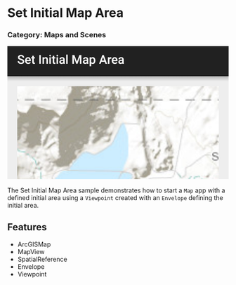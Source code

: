 # Set Initial Map Area
### Category: Maps and Scenes
![Set Initial Map Area App](set-initial-map-area.png)

The Set Initial Map Area sample demonstrates how to start a `Map` app with a defined initial area using a `Viewpoint` created with an `Envelope` defining the initial area.

## Features
* ArcGISMap
* MapView
* SpatialReference
* Envelope
* Viewpoint
